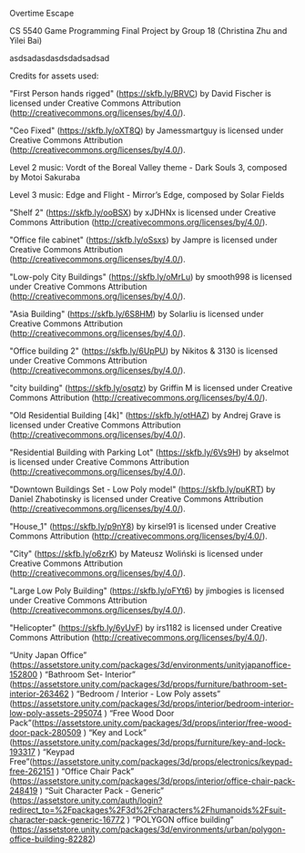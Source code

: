 Overtime Escape

CS 5540 Game Programming Final Project by Group 18 (Christina Zhu and Yilei Bai)

asdsadasdasdsdadsadsad

Credits for assets used:

"First Person hands rigged" (https://skfb.ly/BRVC) by David Fischer is licensed under Creative Commons Attribution (http://creativecommons.org/licenses/by/4.0/).

"Ceo Fixed" (https://skfb.ly/oXT8Q) by Jamessmartguy is licensed under Creative Commons Attribution (http://creativecommons.org/licenses/by/4.0/).

Level 2 music: Vordt of the Boreal Valley theme - Dark Souls 3, composed by Motoi Sakuraba

Level 3 music: Edge and Flight - Mirror’s Edge, composed by Solar Fields

"Shelf 2" (https://skfb.ly/ooBSX) by xJDHNx is licensed under Creative Commons Attribution (http://creativecommons.org/licenses/by/4.0/).

"Office file cabinet" (https://skfb.ly/oSsxs) by Jampre is licensed under Creative Commons Attribution (http://creativecommons.org/licenses/by/4.0/).

"Low-poly City Buildings" (https://skfb.ly/oMrLu) by smooth998 is licensed under Creative Commons Attribution (http://creativecommons.org/licenses/by/4.0/).

"Asia Building" (https://skfb.ly/6S8HM) by Solarliu is licensed under Creative Commons Attribution (http://creativecommons.org/licenses/by/4.0/).

"Office building 2" (https://skfb.ly/6UpPU) by Nikitos & 3130 is licensed under Creative Commons Attribution (http://creativecommons.org/licenses/by/4.0/).

"city building" (https://skfb.ly/osqtz) by Griffin M is licensed under Creative Commons Attribution (http://creativecommons.org/licenses/by/4.0/).

"Old Residential Building [4k]" (https://skfb.ly/otHAZ) by Andrej Grave is licensed under Creative Commons Attribution (http://creativecommons.org/licenses/by/4.0/).

"Residential Building with Parking Lot" (https://skfb.ly/6Vs9H) by akselmot is licensed under Creative Commons Attribution (http://creativecommons.org/licenses/by/4.0/).

"Downtown Buildings Set - Low Poly model" (https://skfb.ly/puKRT) by Daniel Zhabotinsky is licensed under Creative Commons Attribution (http://creativecommons.org/licenses/by/4.0/).

"House_1" (https://skfb.ly/p9nY8) by kirsel91 is licensed under Creative Commons Attribution (http://creativecommons.org/licenses/by/4.0/).

"City" (https://skfb.ly/o6zrK) by Mateusz Woliński is licensed under Creative Commons Attribution (http://creativecommons.org/licenses/by/4.0/).

"Large Low Poly Building" (https://skfb.ly/oFYt6) by jimbogies is licensed under Creative Commons Attribution (http://creativecommons.org/licenses/by/4.0/).

"Helicopter" (https://skfb.ly/6yUvF) by irs1182 is licensed under Creative Commons Attribution (http://creativecommons.org/licenses/by/4.0/).

“Unity Japan Office” (https://assetstore.unity.com/packages/3d/environments/unityjapanoffice-152800 )
“Bathroom Set- Interior” (https://assetstore.unity.com/packages/3d/props/furniture/bathroom-set-interior-263462 )
“Bedroom / Interior - Low Poly assets” (https://assetstore.unity.com/packages/3d/props/interior/bedroom-interior-low-poly-assets-295074 )
“Free Wood Door Pack”(https://assetstore.unity.com/packages/3d/props/interior/free-wood-door-pack-280509 )
“Key and Lock” (https://assetstore.unity.com/packages/3d/props/furniture/key-and-lock-193317 )
“Keypad Free”(https://assetstore.unity.com/packages/3d/props/electronics/keypad-free-262151 )
“Office Chair Pack” (https://assetstore.unity.com/packages/3d/props/interior/office-chair-pack-248419 )
“Suit Character Pack - Generic” (https://assetstore.unity.com/auth/login?redirect_to=%2Fpackages%2F3d%2Fcharacters%2Fhumanoids%2Fsuit-character-pack-generic-16772 )
“POLYGON office building” (https://assetstore.unity.com/packages/3d/environments/urban/polygon-office-building-82282)

